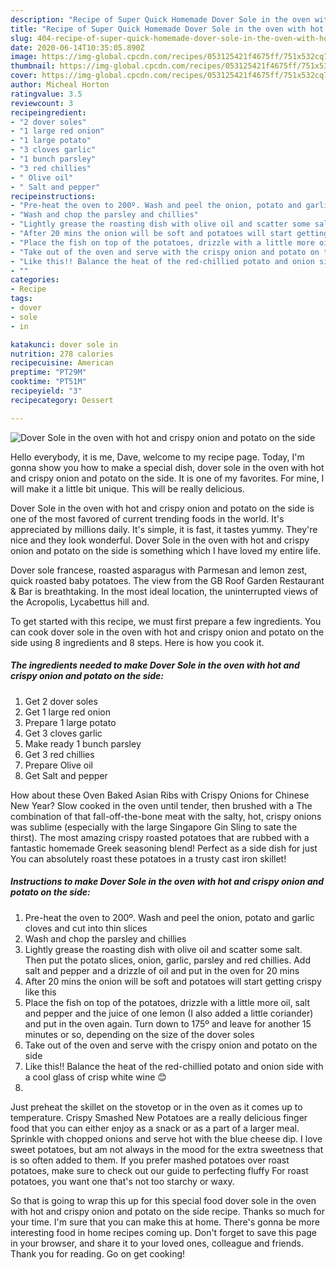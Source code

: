 ```yaml
---
description: "Recipe of Super Quick Homemade Dover Sole in the oven with hot and crispy onion and potato on the side"
title: "Recipe of Super Quick Homemade Dover Sole in the oven with hot and crispy onion and potato on the side"
slug: 404-recipe-of-super-quick-homemade-dover-sole-in-the-oven-with-hot-and-crispy-onion-and-potato-on-the-side
date: 2020-06-14T10:35:05.890Z
image: https://img-global.cpcdn.com/recipes/053125421f4675ff/751x532cq70/dover-sole-in-the-oven-with-hot-and-crispy-onion-and-potato-on-the-side-recipe-main-photo.jpg
thumbnail: https://img-global.cpcdn.com/recipes/053125421f4675ff/751x532cq70/dover-sole-in-the-oven-with-hot-and-crispy-onion-and-potato-on-the-side-recipe-main-photo.jpg
cover: https://img-global.cpcdn.com/recipes/053125421f4675ff/751x532cq70/dover-sole-in-the-oven-with-hot-and-crispy-onion-and-potato-on-the-side-recipe-main-photo.jpg
author: Micheal Horton
ratingvalue: 3.5
reviewcount: 3
recipeingredient:
- "2 dover soles"
- "1 large red onion"
- "1 large potato"
- "3 cloves garlic"
- "1 bunch parsley"
- "3 red chillies"
- " Olive oil"
- " Salt and pepper"
recipeinstructions:
- "Pre-heat the oven to 200º. Wash and peel the onion, potato and garlic cloves and cut into thin slices"
- "Wash and chop the parsley and chillies"
- "Lightly grease the roasting dish with olive oil and scatter some salt. Then put the potato slices, onion, garlic, parsley and red chillies. Add salt and pepper and a drizzle of oil and put in the oven for 20 mins"
- "After 20 mins the onion will be soft and potatoes will start getting crispy like this"
- "Place the fish on top of the potatoes, drizzle with a little more oil, salt and pepper and the juice of one lemon (I also added a little coriander) and put in the oven again. Turn down to 175º and leave for another 15 minutes or so, depending on the size of the dover soles"
- "Take out of the oven and serve with the crispy onion and potato on the side"
- "Like this!! Balance the heat of the red-chillied potato and onion side with a cool glass of crisp white wine 😊"
- ""
categories:
- Recipe
tags:
- dover
- sole
- in

katakunci: dover sole in 
nutrition: 278 calories
recipecuisine: American
preptime: "PT29M"
cooktime: "PT51M"
recipeyield: "3"
recipecategory: Dessert

---
```



![Dover Sole in the oven with hot and crispy onion and potato on the side](https://img-global.cpcdn.com/recipes/053125421f4675ff/751x532cq70/dover-sole-in-the-oven-with-hot-and-crispy-onion-and-potato-on-the-side-recipe-main-photo.jpg)

Hello everybody, it is me, Dave, welcome to my recipe page. Today, I'm gonna show you how to make a special dish, dover sole in the oven with hot and crispy onion and potato on the side. It is one of my favorites. For mine, I will make it a little bit unique. This will be really delicious.

Dover Sole in the oven with hot and crispy onion and potato on the side is one of the most favored of current trending foods in the world. It's appreciated by millions daily. It's simple, it is fast, it tastes yummy. They're nice and they look wonderful. Dover Sole in the oven with hot and crispy onion and potato on the side is something which I have loved my entire life.

Dover sole francese, roasted asparagus with Parmesan and lemon zest, quick roasted baby potatoes. The view from the GB Roof Garden Restaurant &amp; Bar is breathtaking. In the most ideal location, the uninterrupted views of the Acropolis, Lycabettus hill and.


To get started with this recipe, we must first prepare a few ingredients. You can cook dover sole in the oven with hot and crispy onion and potato on the side using 8 ingredients and 8 steps. Here is how you cook it.

<!--inarticleads1-->

##### The ingredients needed to make Dover Sole in the oven with hot and crispy onion and potato on the side:

1. Get 2 dover soles
1. Get 1 large red onion
1. Prepare 1 large potato
1. Get 3 cloves garlic
1. Make ready 1 bunch parsley
1. Get 3 red chillies
1. Prepare  Olive oil
1. Get  Salt and pepper


How about these Oven Baked Asian Ribs with Crispy Onions for Chinese New Year? Slow cooked in the oven until tender, then brushed with a The combination of that fall-off-the-bone meat with the salty, hot, crispy onions was sublime (especially with the large Singapore Gin Sling to sate the thirst). The most amazing crispy roasted potatoes that are rubbed with a fantastic homemade Greek seasoning blend! Perfect as a side dish for just You can absolutely roast these potatoes in a trusty cast iron skillet! 

<!--inarticleads2-->

##### Instructions to make Dover Sole in the oven with hot and crispy onion and potato on the side:

1. Pre-heat the oven to 200º. Wash and peel the onion, potato and garlic cloves and cut into thin slices
1. Wash and chop the parsley and chillies
1. Lightly grease the roasting dish with olive oil and scatter some salt. Then put the potato slices, onion, garlic, parsley and red chillies. Add salt and pepper and a drizzle of oil and put in the oven for 20 mins
1. After 20 mins the onion will be soft and potatoes will start getting crispy like this
1. Place the fish on top of the potatoes, drizzle with a little more oil, salt and pepper and the juice of one lemon (I also added a little coriander) and put in the oven again. Turn down to 175º and leave for another 15 minutes or so, depending on the size of the dover soles
1. Take out of the oven and serve with the crispy onion and potato on the side
1. Like this!! Balance the heat of the red-chillied potato and onion side with a cool glass of crisp white wine 😊
1. 


Just preheat the skillet on the stovetop or in the oven as it comes up to temperature. Crispy Smashed New Potatoes are a really delicious finger food that you can either enjoy as a snack or as a part of a larger meal. Sprinkle with chopped onions and serve hot with the blue cheese dip. I love sweet potatoes, but am not always in the mood for the extra sweetness that is so often added to them. If you prefer mashed potatoes over roast potatoes, make sure to check out our guide to perfecting fluffy For roast potatoes, you want one that&#39;s not too starchy or waxy. 

So that is going to wrap this up for this special food dover sole in the oven with hot and crispy onion and potato on the side recipe. Thanks so much for your time. I'm sure that you can make this at home. There's gonna be more interesting food in home recipes coming up. Don't forget to save this page in your browser, and share it to your loved ones, colleague and friends. Thank you for reading. Go on get cooking!
